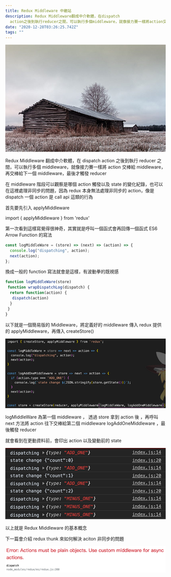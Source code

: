 ```yaml
---
title: Redux Middleware 中繼站
description: Redux Middleware翻成中介軟體，在dispatch
  action之後到執行reducer之間，可以執行多個middleware，就像接力賽一樣將action交棒給middleware，再交棒給下一個middleware，最後才觸發reducer
date: "2020-12-28T03:26:25.742Z"
tags: ""
---
```


![](/img/1__2NpcgH9dWVbYWX0GJO____fQ.jpeg)

Redux Middleware 翻成中介軟體，在 dispatch action 之後到執行 reducer 之間，可以執行多個 middleware，就像接力賽一樣將 action 交棒給 middleware，再交棒給下一個 middleware，最後才觸發 reducer

在 middleware 階段可以觀察是哪個 action 觸發以及 state 的變化紀錄，也可以在這裡處理非同步的問題，因為 redux 本身無法處理非同步的 action，像是 dispatch 一個 action 是 call api 這類的行為

首先要先引入 applyMiddleware

import { applyMiddleware } from 'redux'

第一次看到這樣寫覺得很神奇，其實就是呼叫一個函式會再回傳一個函式 ES6 Arrow Function 的寫法

```javascript
const logMiddleWare = (store) => (next) => (action) => {
  console.log("dispatching", action);
  next(action);
};
```

換成一般的 function 寫法就會是這樣，有波動拳的既視感

```javascript
function logMiddleWare(store)
 function wrapDispatchLog(dispatch) {
  return function(action) {
   dispatch(action)
  }
 }
}
```

以下就是一個簡易版的 Middleware，將定義好的 middleware 傳入 redux 提供的 applyMiddleware，再傳入 createStore()

![](/img/1__UidwJ6vCtDMlvN9Cq2mIQw.png)

logMiddleWare 為第一個 middleware ， 透過 store 拿到 action 後 ，再呼叫 next 方法將 action 往下交棒給第二個 middleware logAddOneMiddleware ，最後觸發 reducer

就會看到在更動資料前，會印出 action 以及變動前的 state

![](/img/1__2M__Yj__L__xEH31ECcV54ryg.png)

以上就是 Redux Middleware 的基本概念

下一篇會介紹 redux thunk 來如何解決 aciton 非同步的問題

![](/img/1__ekcM1PkJ3fMjDpeOWxRWJw.png)
